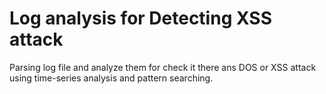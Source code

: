 # Log analysis for Detecting XSS attack
Parsing log file and analyze them for check it there ans DOS or XSS attack using time-series analysis and pattern searching.
